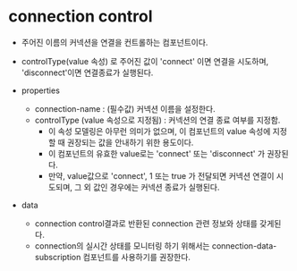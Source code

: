 # connection control

- 주어진 이름의 커넥션을 연결을 컨트롤하는 컴포넌트이다.
- controlType(value 속성) 로 주어진 값이 'connect' 이면 연결을 시도하며, 'disconnect'이면 연결종료가 실행된다.
- properties

  - connection-name : (필수값) 커넥션 이름을 설정한다.
  - controlType (value 속성으로 지정됨) : 커넥션의 연결 종료 여부를 지정함.
    - 이 속성 모델링은 아무런 의미가 없으며, 이 컴포넌트의 value 속성에 지정할 때 권장되는 값을 안내하기 위한 용도이다.
    - 이 컴포넌트의 유효한 value로는 'connect' 또는 'disconnect' 가 권장된다.
    - 만약, value값으로 'connect', 1 또는 true 가 전달되면 커넥션 연결이 시도되며, 그 외 값인 경우에는 커넥션 종료가 실행된다.

- data
  - connection control결과로 반환된 connection 관련 정보와 상태를 갖게된다.
  - connection의 실시간 상태를 모니터링 하기 위해서는 connection-data-subscription 컴포넌트를 사용하기를 권장한다.
